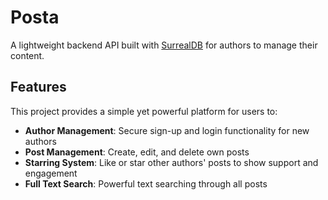 # Posta

A lightweight backend API built with
[SurrealDB](https://github.com/surrealdb/surrealdb) for authors to manage
their content.

## Features

This project provides a simple yet powerful platform for users to:

- **Author Management**: Secure sign-up and login functionality for new authors
- **Post Management**: Create, edit, and delete own posts
- **Starring System**: Like or star other authors' posts to show support and engagement
- **Full Text Search**: Powerful text searching through all posts

